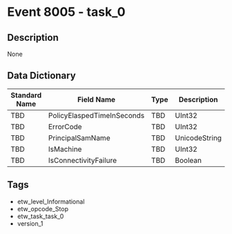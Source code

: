 # Event 8005 - task_0

## Description
None

## Data Dictionary
|Standard Name|Field Name|Type|Description|Sample Value|
|---|---|---|---|---|
|TBD|PolicyElaspedTimeInSeconds|TBD|UInt32|None|None|
|TBD|ErrorCode|TBD|UInt32|None|None|
|TBD|PrincipalSamName|TBD|UnicodeString|None|None|
|TBD|IsMachine|TBD|UInt32|None|None|
|TBD|IsConnectivityFailure|TBD|Boolean|None|None|

## Tags
* etw_level_Informational
* etw_opcode_Stop
* etw_task_task_0
* version_1